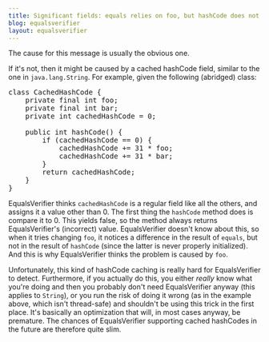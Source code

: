 ```yaml
---
title: Significant fields: equals relies on foo, but hashCode does not
blog: equalsverifier
layout: equalsverifier
---
```

The cause for this message is usually the obvious one.

If it's not, then it might be caused by a cached hashCode field, similar to the one in `java.lang.String`. For example, given the following (abridged) class:

<pre class="prettyprint">
class CachedHashCode {
	private final int foo;
	private final int bar;
	private int cachedHashCode = 0;

	public int hashCode() {
		if (cachedHashCode == 0) {
			cachedHashCode += 31 * foo;
			cachedHashCode += 31 * bar;
		}
		return cachedHashCode;
	}
}
</pre>

EqualsVerifier thinks `cachedHashCode` is a regular field like all the others, and assigns it a value other than 0. The first thing the `hashCode` method does is compare it to 0. This yields false, so the method always returns EqualsVerifier's (incorrect) value. EqualsVerifier doesn't know about this, so when it tries changing `foo`, it notices a difference in the result of `equals`, but not in the result of `hashCode` (since the latter is never properly initialized). And this is why EqualsVerifier thinks the problem is caused by `foo`.

Unfortunately, this kind of hashCode caching is really hard for EqualsVerifier to detect. Furthermore, if you actually do this, you either _really_ know what you're doing and then you probably don't need EqualsVerifier anyway (this applies to `String`), or you run the risk of doing it wrong (as in the example above, which isn't thread-safe) and shouldn't be using this trick in the first place. It's basically an optimization that will, in most cases anyway, be premature. The chances of EqualsVerifier supporting cached hashCodes in the future are therefore quite slim.
